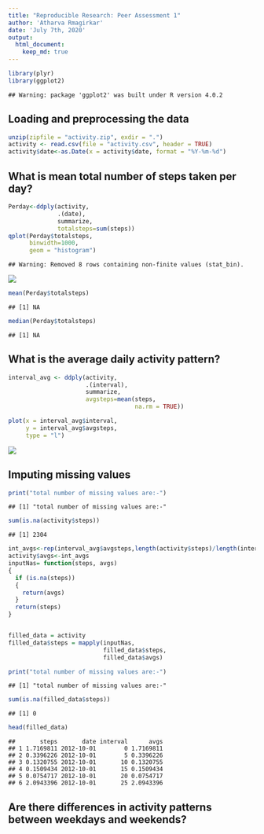 ```yaml
---
title: "Reproducible Research: Peer Assessment 1"
author: 'Atharva Rmagirkar'
date: 'July 7th, 2020'
output: 
  html_document:
    keep_md: true
---
```





```r
library(plyr)
library(ggplot2)
```

```
## Warning: package 'ggplot2' was built under R version 4.0.2
```

## Loading and preprocessing the data


```r
unzip(zipfile = "activity.zip", exdir = ".")
activity <- read.csv(file = "activity.csv", header = TRUE)
activity$date<-as.Date(x = activity$date, format = "%Y-%m-%d")
```

## What is mean total number of steps taken per day?

```r
Perday<-ddply(activity,
              .(date),
              summarize,
              totalsteps=sum(steps))
qplot(Perday$totalsteps,
      binwidth=1000,
      geom = "histogram")
```

```
## Warning: Removed 8 rows containing non-finite values (stat_bin).
```

![](PA1_template_files/figure-html/meansteps-1.png)<!-- -->

```r
mean(Perday$totalsteps)
```

```
## [1] NA
```

```r
median(Perday$totalsteps)
```

```
## [1] NA
```

## What is the average daily activity pattern?

```r
interval_avg <- ddply(activity,
                      .(interval),
                      summarize,
                      avgsteps=mean(steps,
                                    na.rm = TRUE))

plot(x = interval_avg$interval,
     y = interval_avg$avgsteps,
     type = "l")
```

![](PA1_template_files/figure-html/interval_avgsteps-1.png)<!-- -->
## Imputing missing values


```r
print("total number of missing values are:-")
```

```
## [1] "total number of missing values are:-"
```

```r
sum(is.na(activity$steps))
```

```
## [1] 2304
```

```r
int_avgs<-rep(interval_avg$avgsteps,length(activity$steps)/length(interval_avg$interval))
activity$avgs<-int_avgs
inputNas= function(steps, avgs) 
{
  if (is.na(steps)) 
  { 
    return(avgs)
  }
  return(steps)
}


filled_data = activity
filled_data$steps = mapply(inputNas,
                           filled_data$steps,
                           filled_data$avgs)

print("total number of missing values are:-")
```

```
## [1] "total number of missing values are:-"
```

```r
sum(is.na(filled_data$steps))
```

```
## [1] 0
```

```r
head(filled_data)
```

```
##       steps       date interval      avgs
## 1 1.7169811 2012-10-01        0 1.7169811
## 2 0.3396226 2012-10-01        5 0.3396226
## 3 0.1320755 2012-10-01       10 0.1320755
## 4 0.1509434 2012-10-01       15 0.1509434
## 5 0.0754717 2012-10-01       20 0.0754717
## 6 2.0943396 2012-10-01       25 2.0943396
```

## Are there differences in activity patterns between weekdays and weekends?


